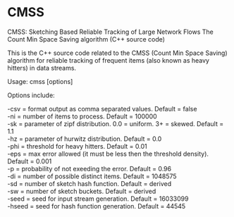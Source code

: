 # CMSS


CMSS: Sketching Based Reliable Tracking of Large Network Flows
The Count Min Space Saving algorithm (C++ source code)

This is the C++ source code related to the CMSS (Count Min Space Saving) algorithm for reliable tracking of frequent items (also known as heavy hitters) in data streams.

Usage: cmss [options]

Options include:

-csv = format output as comma separated values. Default = false<br>
-ni = number of items to process. Default = 100000<br>
-sk = parameter of zipf distribution. 0.0 = uniform. 3+ = skewed. Default = 1.1<br>
-hz = parameter of hurwitz distribution. Default = 0.0<br>
-phi = threshold for heavy hitters. Default = 0.01<br>
-eps = max error allowed (it must be less then the threshold density). Default = 0.001<br>
-p = probability of not exeeding the error. Default = 0.96<br>
-di = number of possible distinct items. Default = 1048575<br>
-sd = number of sketch hash function. Default = derived<br>
-sw = number of sketch buckets. Default = derived<br>
-seed = seed for input stream generation. Default = 16033099<br>
-hseed = seed for hash function generation. Default = 44545<br>

